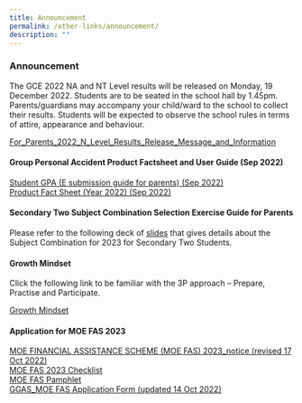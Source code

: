```yaml
---
title: Announcement
permalink: /other-links/announcement/
description: ""
---
```

### **Announcement**

The GCE 2022 NA and NT Level results will be released on Monday, 19 December 2022. Students are to be seated in the school hall by 1.45pm. Parents/guardians may accompany your child/ward to the school to collect their results. Students will be expected to observe the school rules in terms of attire, appearance and behaviour.

[For\_Parents\_2022\_N\_Level\_Results\_Release\_Message\_and\_Information](/files/announcement1.pdf)

#### **Group Personal Accident Product Factsheet and User Guide (Sep 2022)**

[Student GPA (E submission guide for parents) (Sep 2022)](/files/announcement2.pdf)<br>
[Product Fact Sheet (Year 2022) (Sep 2022)](/files/announcement13.pdf)

#### **Secondary Two Subject Combination Selection Exercise Guide for Parents**

Please refer to the following deck of [slides](/files/announcement4.pdf) that gives details about the Subject Combination for 2023 for Secondary Two Students.

#### **Growth Mindset**

Click the following link to be familiar with the 3P approach – Prepare, Practise and Participate.

[Growth Mindset](/files/announcement5.pdf)

#### **Application for MOE FAS 2023**

[MOE FINANCIAL ASSISTANCE SCHEME (MOE FAS) 2023\_notice (revised 17 Oct 2022)](/files/announcement6.pdf)<br>
[MOE FAS 2023 Checklist](/files/announcement7.pdf)<br>
[MOE FAS Pamphlet](/files/announcement8.pdf)<br>
[GGAS\_MOE FAS Application Form (updated 14 Oct 2022)](/files/announcement9.pdf)